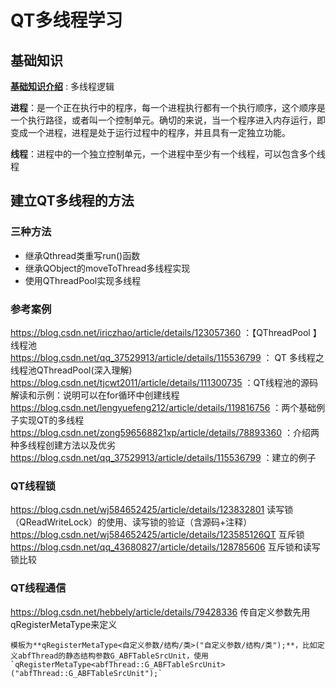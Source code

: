 # QT多线程学习

## 基础知识

[**基础知识介绍**](https://www.cnblogs.com/jmsjh/p/7762034.html) : 多线程逻辑

**进程**：是一个正在执行中的程序，每一个进程执行都有一个执行顺序，这个顺序是一个执行路径，或者叫一个控制单元。确切的来说，当一个程序进入内存运行，即变成一个进程，进程是处于运行过程中的程序，并且具有一定独立功能。

**线程**：进程中的一个独立控制单元，一个进程中至少有一个线程，可以包含多个线程

## 建立QT多线程的方法

### 三种方法

* 继承Qthread类重写run()函数
* 继承QObject的moveToThread多线程实现
* 使用QThreadPool实现多线程

### 参考案例  

<https://blog.csdn.net/iriczhao/article/details/123057360> ：【QThreadPool 】线程池  
<https://blog.csdn.net/qq_37529913/article/details/115536799> ： QT 多线程之线程池QThreadPool(深入理解)
<https://blog.csdn.net/tjcwt2011/article/details/111300735> ：QT线程池的源码解读和示例：说明可以在for循环中创建线程  
<https://blog.csdn.net/lengyuefeng212/article/details/119816756> ：两个基础例子实现QT的多线程
<https://blog.csdn.net/zong596568821xp/article/details/78893360> ：介绍两种多线程创建方法以及优劣  
<https://blog.csdn.net/qq_37529913/article/details/115536799> ：建立的例子  

### QT线程锁

<https://blog.csdn.net/wj584652425/article/details/123832801> 读写锁（QReadWriteLock）的使用、读写锁的验证（含源码+注释）  
<https://blog.csdn.net/wj584652425/article/details/123585126QT> 互斥锁  
https://blog.csdn.net/qq_43680827/article/details/128785606 互斥锁和读写锁比较  

### QT线程通信

<https://blog.csdn.net/hebbely/article/details/79428336> 传自定义参数先用 qRegisterMetaType来定义

    模板为**qRegisterMetaType<自定义参数/结构/类>("自定义参数/结构/类");**，比如定义abfThread的静态结构参数G_ABFTableSrcUnit，使用`qRegisterMetaType<abfThread::G_ABFTableSrcUnit>("abfThread::G_ABFTableSrcUnit");`
